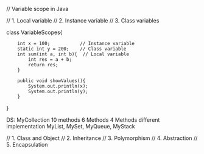 // Variable scope in Java

// 1. Local variable
// 2. Instance variable
// 3. Class variables


class VariableScopes{

        int x = 100;           // Instance variable
        static int y = 200;    // Class variable
        int sum(int a, int b){  // Local variable
            int res = a + b;
            return res;
        }
        
        public void showValues(){
            System.out.println(x);
            System.out.println(y);
        }


}

DS:
    MyCollection
      10 methods
    6 Methods
    4 Methods different implementation
MyList, MySet, MyQueue, MyStack


// 1. Class and Object 
// 2. Inheritance
// 3. Polymorphism
// 4. Abstraction
// 5. Encapsulation